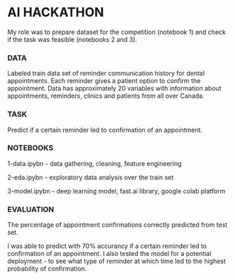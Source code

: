 # AI HACKATHON
My role was to prepare dataset for the competition (notebook 1) and check if the task was feasible (notebooks 2 and 3).

### DATA
Labeled train data set of reminder communication history for dental appointments. 
Each reminder gives a patient option to confirm the appointment.
Data has approximately 20 variables with information about appointments, reminders, clinics and patients from all over Canada.

### TASK
Predict if a certain reminder led to confirmation of an appointment.

### NOTEBOOKS
1-data.ipybn  - data gathering, cleaning, feature engineering

2-eda.ipybn   - exploratory data analysis over the train set

3-model.ipybn - deep learning model, fast.ai library, google colab platform


### EVALUATION
The percentage of appointment confirmations correctly predicted from test set.


I was able to predict with 70% accurancy if a certain reminder led to confirmation of an appointment.
I also tested the model for a potential deployment - to see what type of reminder at which time led to the highest probability of confirmation.
